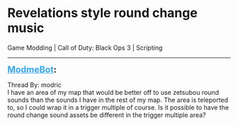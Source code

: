 # Revelations style round change music
Game Modding | Call of Duty: Black Ops 3 | Scripting

---
<strong style="font-size: 1.4em;"><span style="text-decoration: underline;text-decoration-color: #34a7f9;"><span style="color:#34a7f9;">ModmeBot</span></span>:</strong>

<p>Thread By: modric<br />I have an area of my map that would be better off to use zetsubou round sounds than the sounds I have in the rest of my map. The area is teleported to, so I could wrap it in a trigger multiple of course. Is it possible to have the round change sound assets be different in the trigger multiple area?</p>

